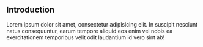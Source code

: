 ## Introduction

Lorem ipsum dolor sit amet, consectetur adipisicing elit. In suscipit nesciunt natus consequuntur, earum tempore aliquid eos enim vel nobis ea exercitationem temporibus velit odit laudantium id vero sint ab!